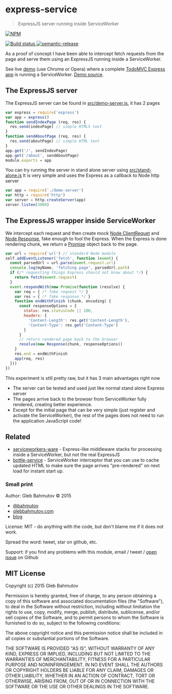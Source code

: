 # express-service
> ExpressJS server running inside ServiceWorker

[![NPM][express-service-icon] ][express-service-url]

[![Build status][express-service-ci-image] ][express-service-ci-url]
[![semantic-release][semantic-image] ][semantic-url]

As a proof of concept I have been able to intercept fetch requests from the
page and serve them using an ExpressJS running inside a ServiceWorker.

See live [demo](https://express-service.herokuapp.com/) (use Chrome or Opera) 
where a complete [TodoMVC Express app](https://github.com/bahmutov/todomvc-express) is running
a ServiceWorker. [Demo source](https://github.com/bahmutov/todomvc-express-and-service-worker).

## The ExpressJS server

The ExpressJS server can be found in [src/demo-server.js](src/demo-server.js), it has 2 pages

```js
var express = require('express')
var app = express()
function sendIndexPage (req, res) {
  res.send(indexPage) // simple HTML5 text
}
function sendAboutPage (req, res) {
  res.send(aboutPage) // simple HTML text
}
app.get('/', sendIndexPage)
app.get('/about', sendAboutPage)
module.exports = app
```

You can try running the server in stand alone server using [src/stand-alone.js](src/stand-alone.js)
It is very simple and uses the Express as a callback to Node http server

```js
var app = require('./demo-server')
var http = require('http')
var server = http.createServer(app)
server.listen(3000)
```

## The ExpressJS wrapper inside ServiceWorker

We intercept each request and then create mock 
[Node ClientRequet](https://nodejs.org/api/http.html#http_class_http_clientrequest)
and [Node Response](https://nodejs.org/api/http.html#http_class_http_serverresponse),
fake enough to fool the Express. When the Express is done rendering chunk, we return
a [Promise](https://fetch.spec.whatwg.org/#responses) object back to the page.

```js
var url = require('url') // standard Node module
self.addEventListener('fetch', function (event) {
  const parsedUrl = url.parse(event.request.url)
  console.log(myName, 'fetching page', parsedUrl.path)
  if (/* requesting things Express should not know about */) {
    return fetch(event.request)
  }
  event.respondWith(new Promise(function (resolve) {
    var req = { /* fake request */ }
    var res = { /* fake response */ }
    function endWithFinish (chunk, encoding) {
      const responseOptions = {
        status: res.statusCode || 200,
        headers: {
          'Content-Length': res.get('Content-Length'),
          'Content-Type': res.get('Content-Type')
        }
      }
      // return rendered page back to the browser
      resolve(new Response(chunk, responseOptions))
    }
    res.end = endWithFinish
    app(req, res)
  }))
})
```

This experiment is still pretty raw, but it has 3 main advantages right now

* The server can be tested and used just like normal stand alone Express server
* The pages arrive back to the browser from ServiceWorker fully rendered, 
  creating better experience.
* Except for the initial page that can be very simple (just register and activate
  the ServiceWorker), the rest of the pages does not need to run the application JavaScript code!

## Related

* [serviceworkers-ware](https://www.npmjs.com/package/serviceworkers-ware) - Express-like
  middleware stacks for processing inside a ServiceWorker, but not the real ExpressJS
* [bottle-service](https://github.com/bahmutov/bottle-service) - ServiceWorker interceptor
  that you can use to cache updated HTML to make sure the page arrives "pre-rendered" on
  next load for instant start up.

### Small print

Author: Gleb Bahmutov &copy; 2015

* [@bahmutov](https://twitter.com/bahmutov)
* [glebbahmutov.com](http://glebbahmutov.com)
* [blog](http://glebbahmutov.com/blog/)

License: MIT - do anything with the code, but don't blame me if it does not work.

Spread the word: tweet, star on github, etc.

Support: if you find any problems with this module, email / tweet /
[open issue](https://github.com/bahmutov/express-service/issues) on Github

## MIT License

Copyright (c) 2015 Gleb Bahmutov

Permission is hereby granted, free of charge, to any person
obtaining a copy of this software and associated documentation
files (the "Software"), to deal in the Software without
restriction, including without limitation the rights to use,
copy, modify, merge, publish, distribute, sublicense, and/or sell
copies of the Software, and to permit persons to whom the
Software is furnished to do so, subject to the following
conditions:

The above copyright notice and this permission notice shall be
included in all copies or substantial portions of the Software.

THE SOFTWARE IS PROVIDED "AS IS", WITHOUT WARRANTY OF ANY KIND,
EXPRESS OR IMPLIED, INCLUDING BUT NOT LIMITED TO THE WARRANTIES
OF MERCHANTABILITY, FITNESS FOR A PARTICULAR PURPOSE AND
NONINFRINGEMENT. IN NO EVENT SHALL THE AUTHORS OR COPYRIGHT
HOLDERS BE LIABLE FOR ANY CLAIM, DAMAGES OR OTHER LIABILITY,
WHETHER IN AN ACTION OF CONTRACT, TORT OR OTHERWISE, ARISING
FROM, OUT OF OR IN CONNECTION WITH THE SOFTWARE OR THE USE OR
OTHER DEALINGS IN THE SOFTWARE.

[express-service-icon]: https://nodei.co/npm/express-service.png?downloads=true
[express-service-url]: https://npmjs.org/package/express-service
[express-service-ci-image]: https://travis-ci.org/bahmutov/express-service.png?branch=master
[express-service-ci-url]: https://travis-ci.org/bahmutov/express-service
[semantic-image]: https://img.shields.io/badge/%20%20%F0%9F%93%A6%F0%9F%9A%80-semantic--release-e10079.svg
[semantic-url]: https://github.com/semantic-release/semantic-release
